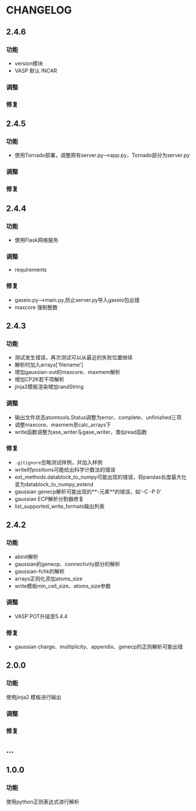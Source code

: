 # CHANGELOG


## 2.4.6

### 功能

* version模块
* VASP 默认 INCAR

### 调整

### 修复


## 2.4.5

### 功能

* 使用Tornado部署，调整原有server.py-->app.py，Tornado部分为server.py


### 调整

### 修复



## 2.4.4

### 功能

* 使用Flask网络服务

### 调整

* requirements

### 修复

* gaseio.py-->main.py,防止server.py导入gaseio包出错
* maxcore 强制整数


## 2.4.3


### 功能

* 测试发生错误，再次测试可以从最近的失败位置继续
* 解析时加入arrays['filename']
* 增加gaussian-out的maxcore、maxmem解析
* 增加CP2K若干项解析
* jinja2模板渲染增加randString


### 调整

* 输出文件状态atomtools.Status调整为error、complete、unfinished三项
* 调整maxcore、maxmem至calc_arrays下
* write函数调整为ase_writer与gase_writer，类似read函数


### 修复

* `.gitignore`忽略测试样例，并加入样例
* write时positions可能给出科学计数法的错误
* ext_methods.datablock_to_numpy可能出现的错误，将pandas长度最大化变为datablock_to_numpy_extend
* gaussian genecp解析可能出现的**-元素**的错误，如'-C -P 0'
* gaussian ECP解析分割器修复
* list_supported_write_formats输出列表


## 2.4.2

### 功能
* abinit解析
* gaussian的genecp、connectivity部分的解析
* gaussian-fchk的解析
* arrays正则化添加atoms_size
* write模板min_cell_size、atoms_size参数

### 调整

* VASP POT升级至5.4.4


### 修复

* gaussian charge、multiplicity、appendix、genecp的正则解析可能出错




## 2.0.0

### 功能

使用jinja2 模板进行输出


### 调整

### 修复







## ...


## 1.0.0

### 功能

使用python正则表达式进行解析



<!-- 

## 

### 功能

### 调整

### 修复

 -->